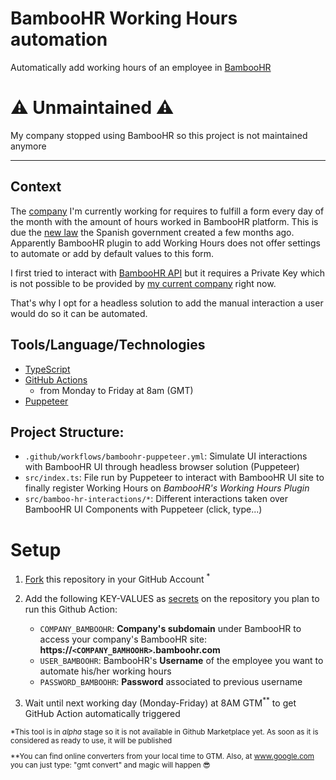 # BambooHR Working Hours automation

Automatically add working hours of an employee in [BambooHR](https://www.bamboohr.com/)

# ⚠️ Unmaintained ⚠️

My company stopped using BambooHR so this project is not maintained anymore

---

## Context

The [company](https://www.marfeel.com) I'm currently working for requires to fulfill a form every day of the month with the amount of hours worked in BambooHR platform. This is due the [new law](https://www.boe.es/diario_boe/txt.php?id=BOE-A-2019-3481) the Spanish government created a few months ago.
Apparently BambooHR plugin to add Working Hours does not offer settings to automate or add by default values to this form.

I first tried to interact with [BambooHR API](https://documentation.bamboohr.com/docs) but it requires a Private Key which is not possible to be provided by [my current company](https://www.marfeel.com) right now.

That's why I opt for a headless solution to add the manual interaction a user would do so it can be automated.

## Tools/Language/Technologies

-   [TypeScript](https://www.typescriptlang.org/)
-   [GitHub Actions](https://docs.github.com/en/free-pro-team@latest/actions)
    -   from Monday to Friday at 8am (GMT)
-   [Puppeteer](https://pptr.dev/)

## Project Structure:

-   `.github/workflows/bamboohr-puppeteer.yml`: Simulate UI interactions with BambooHR UI through headless browser solution (Puppeteer)
-   `src/index.ts`: File run by Puppeteer to interact with BambooHR UI site to finally register Working Hours on _BambooHR's Working Hours Plugin_
-   `src/bamboo-hr-interactions/*`: Different interactions taken over BambooHR UI Components with Puppeteer (click, type...)

# Setup

1. [Fork](https://docs.github.com/en/free-pro-team@latest/github/getting-started-with-github/fork-a-repo) this repository in your GitHub Account <sup>\*</sup>

2. Add the following KEY-VALUES as [secrets](https://help.github.com/en/actions/automating-your-workflow-with-github-actions/creating-and-using-encrypted-secrets) on the repository you plan to run this Github Action:

    - `COMPANY_BAMBOOHR`: **Company's subdomain** under BambooHR to access your company's BambooHR site: **https://`<COMPANY_BAMHOOHR>`.bamboohr.com**
    - `USER_BAMBOOHR`: BambooHR's **Username** of the employee you want to automate his/her working hours
    - `PASSWORD_BAMBOOHR`: **Password** associated to previous username

3. Wait until next working day (Monday-Friday) at 8AM GTM<sup>\*\*</sup> to get GitHub Action automatically triggered

<sub>
*This tool is in <i>alpha</i> stage so it is not available in Github Marketplace yet. As soon as it is considered as ready to use, it will be published
</sub>

<sub>

\*\*You can find online converters from your local time to GTM. Also, at www.google.com you can just type: "gmt convert" and magic will happen 😎
</sub>
